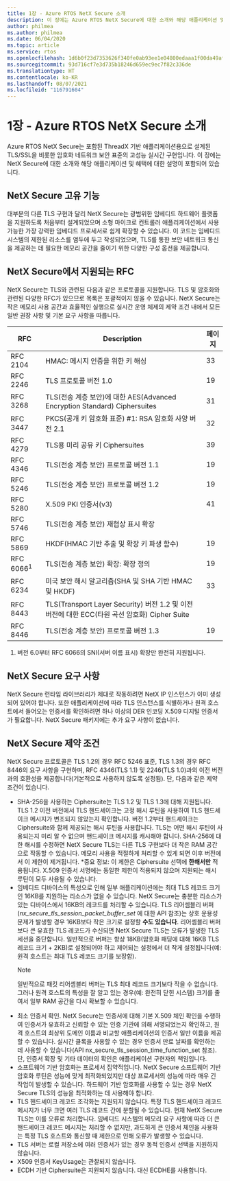 ```yaml
---
title: 1장 - Azure RTOS NetX Secure 소개
description: 이 장에는 Azure RTOS NetX Secure에 대한 소개와 해당 애플리케이션 및 혜택에 대한 설명이 포함되어 있습니다.
author: philmea
ms.author: philmea
ms.date: 06/04/2020
ms.topic: article
ms.service: rtos
ms.openlocfilehash: 1d6b0f23d7353626f340fe0ab93ee1e04800edaaa1f00da49afd83f84339df86
ms.sourcegitcommit: 93d716cf7e3d735b18246d659ec9ec7f82c336de
ms.translationtype: HT
ms.contentlocale: ko-KR
ms.lasthandoff: 08/07/2021
ms.locfileid: "116791604"
---
```

# <a name="chapter-1---introduction-to-azure-rtos-netx-secure"></a>1장 - Azure RTOS NetX Secure 소개

Azure RTOS NetX Secure는 포함된 ThreadX 기반 애플리케이션용으로 설계된 TLS/SSL을 비롯한 암호화 네트워크 보안 표준의 고성능 실시간 구현입니다. 이 장에는 NetX Secure에 대한 소개와 해당 애플리케이션 및 혜택에 대한 설명이 포함되어 있습니다.

## <a name="netx-secure-unique-features"></a>NetX Secure 고유 기능

대부분의 다른 TLS 구현과 달리 NetX Secure는 광범위한 임베디드 하드웨어 플랫폼을 지원하도록 처음부터 설계되었으며 소형 마이크로 컨트롤러 애플리케이션에서 사용 가능한 가장 강력한 임베디드 프로세서로 쉽게 확장할 수 있습니다. 이 코드는 임베디드 시스템의 제한된 리소스를 염두에 두고 작성되었으며, TLS를 통한 보안 네트워크 통신을 제공하는 데 필요한 메모리 공간을 줄이기 위한 다양한 구성 옵션을 제공합니다.

## <a name="rfcs-supported-by-netx-secure"></a>NetX Secure에서 지원되는 RFC 

NetX Secure는 TLS와 관련된 다음과 같은 프로토콜을 지원합니다. TLS 및 암호화와 관련된 다양한 RFC가 있으므로 목록은 포괄적이지 않을 수 있습니다. NetX Secure는 작은 메모리 사용 공간과 효율적인 실행으로 실시간 운영 체제의 제약 조건 내에서 모든 일반 권장 사항 및 기본 요구 사항을 따릅니다.

| RFC      | Description                                                                                                 | 페이지 |
|----------|-------------------------------------------------------------------------------------------------------------|------|
| RFC 2104 | HMAC: 메시지 인증을 위한 키 해싱                                                              | 33   |
| RFC 2246 | TLS 프로토콜 버전 1.0                                                                                | 19   |
| RFC 3268 | TLS(전송 계층 보안)에 대한 AES(Advanced Encryption Standard) Ciphersuites                          | 31   |
| RFC 3447 | PKCS(공개 키 암호화 표준) #1: RSA 암호화 사양 버전 2.1                    | 32   |
| RFC 4279 | TLS용 미리 공유 키 Ciphersuites                                                                         | 39   |
| RFC 4346 | TLS(전송 계층 보안) 프로토콜 버전 1.1                                                     | 19   |
| RFC 5246 | TLS(전송 계층 보안) 프로토콜 버전 1.2                                                     | 19   |
| RFC 5280 | X.509 PKI 인증서(v3)                                                                                 | 41   |
| RFC 5746 | TLS(전송 계층 보안) 재협상 표시 확장                                           |      |
| RFC 5869 | HKDF(HMAC 기반 추출 및 확장 키 파생 함수)                                                | 19   |
| RFC 6066<sup>1</sup> | TLS(전송 계층 보안) 확장: 확장 정의                                            | 19   |
| RFC 6234 | 미국 보안 해시 알고리즘(SHA 및 SHA 기반 HMAC 및 HKDF)                                                 | 33   |
| RFC 8443 | TLS(Transport Layer Security) 버전 1.2 및 이전 버전에 대한 ECC(타원 곡선 암호화) Cipher Suite |      |
| RFC 8446 | TLS(전송 계층 보안) 프로토콜 버전 1.3                                                     | 19   |

1. 버전 6.0부터 RFC 6066의 SNI(서버 이름 표시) 확장만 완전히 지원됩니다.

## <a name="netx-secure-requirements"></a>NetX Secure 요구 사항

NetX Secure 런타임 라이브러리가 제대로 작동하려면 NetX IP 인스턴스가 이미 생성되어 있어야 합니다. 또한 애플리케이션에 따라 TLS 인스턴스를 식별하거나 원격 호스트에서 들어오는 인증서를 확인하려면 하나 이상의 DER 인코딩 X.509 디지털 인증서가 필요합니다. NetX Secure 패키지에는 추가 요구 사항이 없습니다.

## <a name="netx-secure-constraints"></a>NetX Secure 제약 조건

NetX Secure 프로토콜은 TLS 1.2의 경우 RFC 5246 표준, TLS 1.3의 경우 RFC 8446의 요구 사항을 구현하며, RFC 4346(TLS 1.1) 및 2246(TLS 1.0)과의 이전 버전과의 호환성을 제공합니다(기본적으로 사용하지 않도록 설정됨). 단, 다음과 같은 제약 조건이 있습니다.

- SHA-256을 사용하는 Ciphersuite는 TLS 1.2 및 TLS 1.3에 대해 지원됩니다. TLS 1.2 이전 버전에서 TLS 핸드셰이크는 고정 해시 루틴을 사용하여 TLS 핸드셰이크 메시지가 변조되지 않았는지 확인합니다. 버전 1.2부터 핸드셰이크는 Ciphersuite와 함께 제공되는 해시 루틴을 사용합니다. TLS는 어떤 해시 루틴이 사용되는지 미리 알 수 없으며 핸드셰이크 메시지를 캐시해야 합니다. SHA-256에 대한 해시를 수정하면 NetX Secure TLS는 다른 TLS 구현보다 더 작은 RAM 공간으로 작동할 수 있습니다. 메모리 사용을 적절하게 처리할 수 있게 되면 이후 버전에서 이 제한이 제거됩니다. *중요 정보: 이 제한은 Ciphersuite 선택에 **한해서만** 적용됩니다. X.509 인증서 서명에는 동일한 제한이 적용되지 않으며 지원되는 해시 루틴이 모두 사용될 수 있습니다.
- 임베디드 디바이스의 특성으로 인해 일부 애플리케이션에는 최대 TLS 레코드 크기인 16KB를 지원하는 리소스가 없을 수 있습니다. NetX Secure는 충분한 리소스가 있는 디바이스에서 16KB의 레코드를 처리할 수 있습니다. TLS 리어셈블리 버퍼(*nx_secure_tls_session_packet_buffer_set* 에 대한 API 참조)는 상호 운용성 문제가 발생할 경우 16KB보다 작은 크기로 설정할 **수도 있습니다**. 리어셈블리 버퍼보다 큰 유효한 TLS 레코드가 수신되면 NetX Secure TLS는 오류가 발생한 TLS 세션을 중단합니다. 일반적으로 버퍼는 항상 18KB(암호화 패딩에 대해 16KB TLS 레코드 크기 + 2KB)로 설정되어야 하고 제어되는 설정에서 더 작게 설정됩니다(예: 원격 호스트는 최대 TLS 레코드 크기를 보장함).
  > [!NOTE]
  > 일반적으로 패킷 리어셈블리 버퍼는 TLS 최대 레코드 크기보다 작을 수 없습니다. 그러나 원격 호스트의 특성을 잘 알고 있는 경우(예: 완전히 닫힌 시스템) 크기를 줄여서 일부 RAM 공간을 다시 확보할 수 있습니다.
- 최소 인증서 확인. NetX Secure는 인증서에 대해 기본 X.509 체인 확인을 수행하여 인증서가 유효하고 신뢰할 수 있는 인증 기관에 의해 서명되었는지 확인하고, 원격 호스트의 최상위 도메인 이름과 비교할 애플리케이션의 인증서 일반 이름을 제공할 수 있습니다. 실시간 클록을 사용할 수 있는 경우 인증서 만료 날짜를 확인하는 데 사용할 수 있습니다(API nx_secure_tls_session_time_function_set 참조). 단, 인증서 확장 및 기타 데이터의 확인은 애플리케이션 구현자의 책임입니다.
- 소프트웨어 기반 암호화는 프로세서 집약적입니다. NetX Secure 소프트웨어 기반 암호화 루틴은 성능에 맞게 최적화되었지만 대상 프로세서의 성능에 따라 매우 긴 작업이 발생할 수 있습니다. 하드웨어 기반 암호화를 사용할 수 있는 경우 NetX Secure TLS의 성능을 최적화하는 데 사용해야 합니다.
- TLS 핸드셰이크 레코드 조각화는 지원되지 않습니다. 특정 TLS 핸드셰이크 레코드 메시지가 너무 크면 여러 TLS 레코드 간에 분할될 수 있습니다. 현재 NetX Secure TLS는 이를 오류로 처리합니다. 임베디드 시스템의 메모리 요구 사항에 따라 더 큰 핸드셰이크 레코드 메시지는 처리할 수 없지만, 과도하게 큰 인증서 체인을 사용하는 특정 TLS 호스트와 통신할 때 제한으로 인해 오류가 발생할 수 있습니다.
- TLS 서버는 로컬 저장소에 여러 인증서가 있는 경우 동적 인증서 선택을 지원하지 않습니다. 
- X509 인증서 KeyUsage는 관찰되지 않습니다. 
- ECDH 기반 Ciphersuite은 지원되지 않습니다. 대신 ECDHE를 사용합니다.
